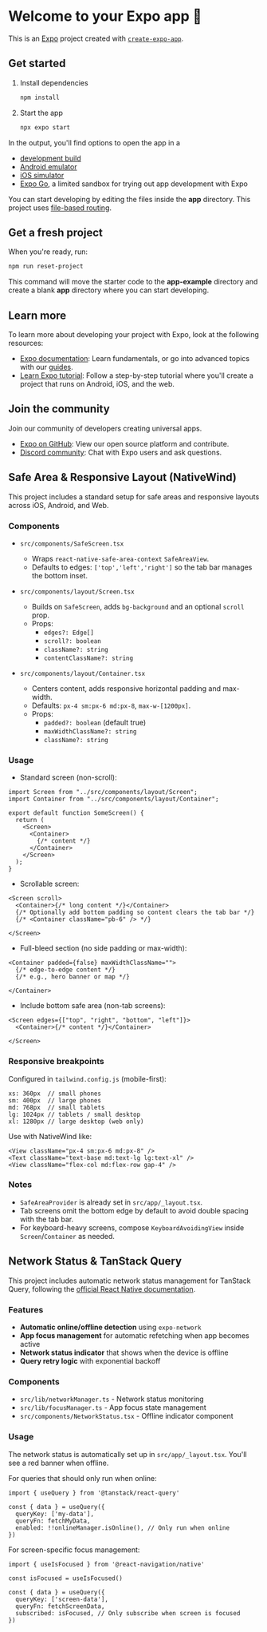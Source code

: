 # Welcome to your Expo app 👋

This is an [Expo](https://expo.dev) project created with [`create-expo-app`](https://www.npmjs.com/package/create-expo-app).

## Get started

1. Install dependencies

   ```bash
   npm install
   ```

2. Start the app

   ```bash
   npx expo start
   ```

In the output, you'll find options to open the app in a

- [development build](https://docs.expo.dev/develop/development-builds/introduction/)
- [Android emulator](https://docs.expo.dev/workflow/android-studio-emulator/)
- [iOS simulator](https://docs.expo.dev/workflow/ios-simulator/)
- [Expo Go](https://expo.dev/go), a limited sandbox for trying out app development with Expo

You can start developing by editing the files inside the **app** directory. This project uses [file-based routing](https://docs.expo.dev/router/introduction).

## Get a fresh project

When you're ready, run:

```bash
npm run reset-project
```

This command will move the starter code to the **app-example** directory and create a blank **app** directory where you can start developing.

## Learn more

To learn more about developing your project with Expo, look at the following resources:

- [Expo documentation](https://docs.expo.dev/): Learn fundamentals, or go into advanced topics with our [guides](https://docs.expo.dev/guides).
- [Learn Expo tutorial](https://docs.expo.dev/tutorial/introduction/): Follow a step-by-step tutorial where you'll create a project that runs on Android, iOS, and the web.

## Join the community

Join our community of developers creating universal apps.

- [Expo on GitHub](https://github.com/expo/expo): View our open source platform and contribute.
- [Discord community](https://chat.expo.dev): Chat with Expo users and ask questions.

## Safe Area & Responsive Layout (NativeWind)

This project includes a standard setup for safe areas and responsive layouts across iOS, Android, and Web.

### Components

- `src/components/SafeScreen.tsx`
  - Wraps `react-native-safe-area-context` `SafeAreaView`.
  - Defaults to edges: `['top','left','right']` so the tab bar manages the bottom inset.

- `src/components/layout/Screen.tsx`
  - Builds on `SafeScreen`, adds `bg-background` and an optional `scroll` prop.
  - Props:
    - `edges?: Edge[]`
    - `scroll?: boolean`
    - `className?: string`
    - `contentClassName?: string`

- `src/components/layout/Container.tsx`
  - Centers content, adds responsive horizontal padding and max-width.
  - Defaults: `px-4 sm:px-6 md:px-8`, `max-w-[1200px]`.
  - Props:
    - `padded?: boolean` (default true)
    - `maxWidthClassName?: string`
    - `className?: string`

### Usage

- Standard screen (non-scroll):

```tsx
import Screen from "../src/components/layout/Screen";
import Container from "../src/components/layout/Container";

export default function SomeScreen() {
  return (
    <Screen>
      <Container>
        {/* content */}
      </Container>
    </Screen>
  );
}
```

- Scrollable screen:

```tsx
<Screen scroll>
  <Container>{/* long content */}</Container>
  {/* Optionally add bottom padding so content clears the tab bar */}
  {/* <Container className="pb-6" /> */}
  
</Screen>
```

- Full-bleed section (no side padding or max-width):

```tsx
<Container padded={false} maxWidthClassName="">
  {/* edge-to-edge content */}
  {/* e.g., hero banner or map */}
  
</Container>
```

- Include bottom safe area (non-tab screens):

```tsx
<Screen edges={["top", "right", "bottom", "left"]}>
  <Container>{/* content */}</Container>
  
</Screen>
```

### Responsive breakpoints

Configured in `tailwind.config.js` (mobile-first):

```
xs: 360px  // small phones
sm: 400px  // large phones
md: 768px  // small tablets
lg: 1024px // tablets / small desktop
xl: 1280px // large desktop (web only)
```

Use with NativeWind like:

```tsx
<View className="px-4 sm:px-6 md:px-8" />
<Text className="text-base md:text-lg lg:text-xl" />
<View className="flex-col md:flex-row gap-4" />
```

### Notes

- `SafeAreaProvider` is already set in `src/app/_layout.tsx`.
- Tab screens omit the bottom edge by default to avoid double spacing with the tab bar.
- For keyboard-heavy screens, compose `KeyboardAvoidingView` inside `Screen`/`Container` as needed.

## Network Status & TanStack Query

This project includes automatic network status management for TanStack Query, following the [official React Native documentation](https://tanstack.com/query/latest/docs/framework/react/react-native).

### Features

- **Automatic online/offline detection** using `expo-network`
- **App focus management** for automatic refetching when app becomes active
- **Network status indicator** that shows when the device is offline
- **Query retry logic** with exponential backoff

### Components

- `src/lib/networkManager.ts` - Network status monitoring
- `src/lib/focusManager.ts` - App focus state management  
- `src/components/NetworkStatus.tsx` - Offline indicator component

### Usage

The network status is automatically set up in `src/app/_layout.tsx`. You'll see a red banner when offline.

For queries that should only run when online:

```tsx
import { useQuery } from '@tanstack/react-query'

const { data } = useQuery({
  queryKey: ['my-data'],
  queryFn: fetchMyData,
  enabled: !!onlineManager.isOnline(), // Only run when online
})
```

For screen-specific focus management:

```tsx
import { useIsFocused } from '@react-navigation/native'

const isFocused = useIsFocused()

const { data } = useQuery({
  queryKey: ['screen-data'],
  queryFn: fetchScreenData,
  subscribed: isFocused, // Only subscribe when screen is focused
})
```
